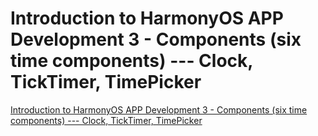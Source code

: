 # Introduction to HarmonyOS APP Development 3 - Components (six time components) --- Clock, TickTimer, TimePicker
[Introduction to HarmonyOS APP Development 3 - Components (six time components) --- Clock, TickTimer, TimePicker](https://aiwithcloud.com/2022/09/19/introduction_to_harmonyos_app_development_3___components_six_time_components_____clock_ticktimer_timepicker/)
